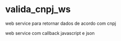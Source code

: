 # valida_cnpj_ws
web service para retornar dados de acordo com cnpj

web service com callback javascript e json
